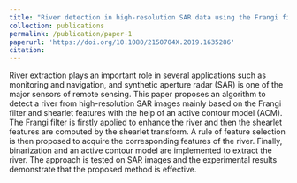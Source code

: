 ```yaml
---
title: "River detection in high-resolution SAR data using the Frangi filter and shearlet features"
collection: publications
permalink: /publication/paper-1
paperurl: 'https://doi.org/10.1080/2150704X.2019.1635286'
citation: 
---
```

River extraction plays an important role in several applications such as monitoring and navigation, and synthetic aperture radar (SAR) is one of the major sensors of remote sensing. This paper proposes an algorithm to detect a river from high-resolution SAR images mainly based on the Frangi filter and shearlet features with the help of an active contour model (ACM). The Frangi filter is firstly applied to enhance the river and then the shearlet features are computed by the shearlet transform. A rule of feature selection is then proposed to acquire the corresponding features of the river. Finally, binarization and an active contour model are implemented to extract the river. The approach is tested on SAR images and the experimental results demonstrate that the proposed method is effective.

